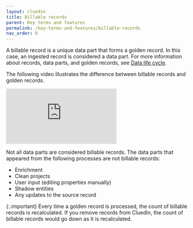 ```yaml
---
layout: cluedin
title: Billable records
parent: Key terms and features
permalink: /key-terms-and-features/billable-records
nav_order: 6
---
```


A billable record is a unique data part that forms a golden record. In this case, an ingested record is considered a data part. For more information about records, data parts, and golden records, see [Data life cycle](/key-terms-and-features/data-life-cycle).

The following video illustrates the difference between billable records and golden records.

<div class="videoFrame">
<iframe src="https://player.vimeo.com/video/928817481?badge=0&amp;autopause=0&amp;player_id=0&amp;app_id=58479" frameborder="0" allow="autoplay; fullscreen; picture-in-picture" title="billable-records-1"></iframe>
</div>

 Not all data parts are considered billable records. The data parts that appeared from the following processes are not billable records:

- Enrichment
- Clean projects
- User input (editing properties manually)
- Shadow entities
- Any updates to the source record

{:.important}
Every time a golden record is processed, the count of billable records is recalculated. If you remove records from CluedIn, the count of billable records would go down as it is recalculated.